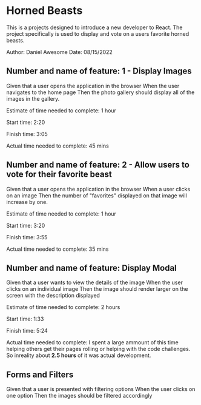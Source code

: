 # Horned Beasts

This is a projects designed to introduce a new developer to React.  The project specifically is used to display and vote on a users favorite horned beasts.

Author: Daniel Awesome
Date: 08/15/2022

## Number and name of feature: 1 - Display Images

Given that a user opens the application in the browser
When the user navigates to the home page
Then the photo gallery should display all of the images in the gallery.

Estimate of time needed to complete: 1 hour

Start time: 2:20

Finish time: 3:05

Actual time needed to complete: 45 mins

## Number and name of feature: 2 - Allow users to vote for their favorite beast

Given that a user opens the application in the browser
When a user clicks on an image
Then the number of "favorites" displayed on that image will increase by one.

Estimate of time needed to complete: 1 hour

Start time: 3:20

Finish time: 3:55

Actual time needed to complete: 35 mins

## Number and name of feature: Display Modal

Given that a user wants to view the details of the image
When the user clicks on an individual image
Then the image should render larger on the screen with the description displayed

Estimate of time needed to complete: 2 hours

Start time: 1:33

Finish time: 5:24

Actual time needed to complete: I spent a large ammount of this time helping others get their pages rolling or helping with the code challenges. So inreality about **2.5 hours** of it was actual development.

## Forms and Filters

Given that a user is presented with filtering options
When the user clicks on one option
Then the images should be filtered accordingly
